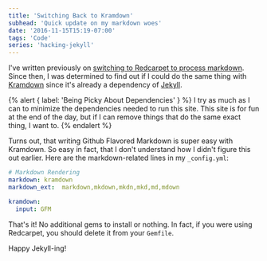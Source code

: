 ```yaml
---
title: 'Switching Back to Kramdown'
subhead: 'Quick update on my markdown woes'
date: '2016-11-15T15:19-07:00'
tags: 'Code'
series: 'hacking-jekyll'
---
```


I've written previously on [switching to Redcarpet to process markdown](/2015/12/switching-to-redcarpet/). Since then, I was determined to find out if I could do the same thing with [Kramdown](https://github.com/gettalong/kramdown) since it's already a dependency of [Jekyll](http://jekyllrb.com/).

{% alert { label: 'Being Picky About Dependencies' } %}
I try as much as I can to minimize the dependencies needed to run this site. This site is for fun at the end of the day, but if I can remove things that do the same exact thing, I want to.
{% endalert %}

Turns out, that writing Github Flavored Markdown is super easy with Kramdown. So easy in fact, that I don't understand how I didn't figure this out earlier. Here are the markdown-related lines in my `_config.yml`:

```yaml
# Markdown Rendering
markdown: kramdown
markdown_ext:  markdown,mkdown,mkdn,mkd,md,mdown

kramdown:
  input: GFM
```

That's it! No additional gems to install or nothing. In fact, if you were using Redcarpet, you should delete it from your `Gemfile`.

Happy Jekyll-ing!

